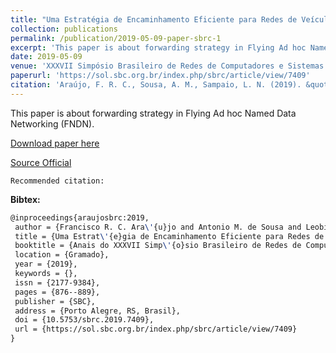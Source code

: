 ```yaml
---
title: "Uma Estratégia de Encaminhamento Eficiente para Redes de Veículos Aéreos não Tripulados de Dados Nomeados"
collection: publications
permalink: /publication/2019-05-09-paper-sbrc-1
excerpt: 'This paper is about forwarding strategy in Flying Ad hoc Named Data Networking (FNDN).'
date: 2019-05-09
venue: 'XXXVII Simpósio Brasileiro de Redes de Computadores e Sistemas Distribuídos (SBRC)'
paperurl: 'https://sol.sbc.org.br/index.php/sbrc/article/view/7409'
citation: 'Araújo, F. R. C., Sousa, A. M., Sampaio, L. N. (2019). &quot;Uma Estratégia de Encaminhamento Eficiente para Redes de Veículos Aéreos não Tripulados de Dados Nomeados.&quot; <i>In XXXVII Simpósio Brasileiro de Redes de Computadores e Sistemas Distribuídos (SBRC)</i>. (pp. 876-889). Gramado, RS: SBC.'
---
```

This paper is about forwarding strategy in Flying Ad hoc Named Data Networking (FNDN).

[Download paper here](https://renato2012.github.io/files/2019-sbrc-1.pdf)

[Source Official](http://dx.doi.org/10.5753/sbrc.2019.7409)

`Recommended citation:`

**Bibtex:**

```tex
@inproceedings{araujosbrc:2019,
 author = {Francisco R. C. Ara\'{u}jo and Antonio M. de Sousa and Leobino Sampaio},
 title = {Uma Estrat\'{e}gia de Encaminhamento Eficiente para Redes de Ve\'{i}culos A\'{e}reos n\~{a}o Tripulados de Dados Nomeados},
 booktitle = {Anais do XXXVII Simp\'{o}sio Brasileiro de Redes de Computadores e Sistemas Distribu\'{i}dos},
 location = {Gramado},
 year = {2019},
 keywords = {},
 issn = {2177-9384},
 pages = {876--889},
 publisher = {SBC},
 address = {Porto Alegre, RS, Brasil},
 doi = {10.5753/sbrc.2019.7409},
 url = {https://sol.sbc.org.br/index.php/sbrc/article/view/7409}
}
```
